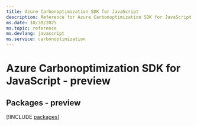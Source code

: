 ```yaml
---
title: Azure Carbonoptimization SDK for JavaScript
description: Reference for Azure Carbonoptimization SDK for JavaScript
ms.date: 10/30/2025
ms.topic: reference
ms.devlang: javascript
ms.service: carbonoptimization
---
```

# Azure Carbonoptimization SDK for JavaScript - preview
## Packages - preview
[!INCLUDE [packages](carbonoptimization-index.md)]